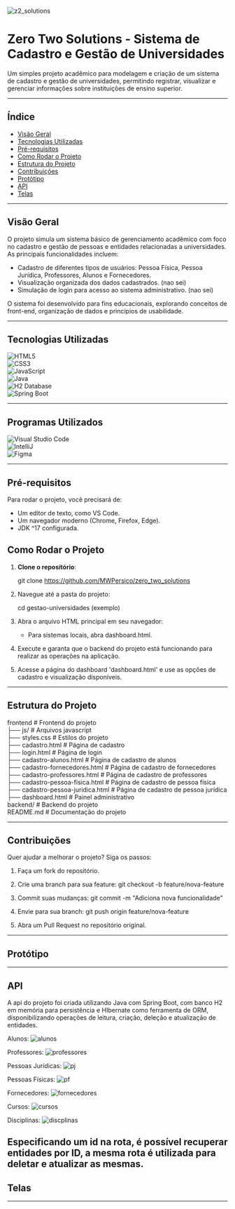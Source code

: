 ![z2_solutions](https://github.com/user-attachments/assets/1c0fdad7-6c97-4bdc-a9dd-c52d91e2a78f)

# Zero Two Solutions - Sistema de Cadastro e Gestão de Universidades  

Um simples projeto acadêmico para modelagem e criação de um sistema de cadastro e gestão de universidades, permitindo registrar, visualizar e gerenciar informações sobre instituições de ensino superior.  

---

## Índice  
- [Visão Geral](#visão-geral)  
- [Tecnologias Utilizadas](#tecnologias-utilizadas)  
- [Pré-requisitos](#pré-requisitos)  
- [Como Rodar o Projeto](#como-rodar-o-projeto)  
- [Estrutura do Projeto](#estrutura-do-projeto)  
- [Contribuições](#contribuições)  
- [Protótipo](#protótipo)
- [API](#api)
- [Telas](#telas)

---

## Visão Geral  
O projeto simula um sistema básico de gerenciamento acadêmico com foco no cadastro e gestão de pessoas e entidades relacionadas a universidades. As principais funcionalidades incluem:

- Cadastro de diferentes tipos de usuários: Pessoa Física, Pessoa Jurídica, Professores, Alunos e Fornecedores.
- Visualização organizada dos dados cadastrados. (nao sei)
- Simulação de login para acesso ao sistema administrativo. (nao sei)

O sistema foi desenvolvido para fins educacionais, explorando conceitos de front-end, organização de dados e princípios de usabilidade.

---

## Tecnologias Utilizadas  

![HTML5](https://img.shields.io/badge/HTML5-E34F26?style=for-the-badge&logo=html5&logoColor=white)  
![CSS3](https://img.shields.io/badge/CSS3-1572B6?style=for-the-badge&logo=css3&logoColor=white)  
![JavaScript](https://img.shields.io/badge/JavaScript-F7DF1E?style=for-the-badge&logo=javascript&logoColor=black)  
![Java](https://img.shields.io/badge/Java-ED8B00?style=for-the-badge&logo=openjdk&logoColor=white)  
![H2 Database](https://img.shields.io/badge/H2_Database-0078D6?style=for-the-badge&logo=databricks&logoColor=white)  
![Spring Boot](https://img.shields.io/badge/Spring_Boot-6DB33F?style=for-the-badge&logo=spring-boot&logoColor=white)  

---

## Programas Utilizados  

![Visual Studio Code](https://img.shields.io/badge/Visual_Studio_Code-0078D4?style=for-the-badge&logo=visual%20studio%20code&logoColor=White)  
![IntelliJ](https://img.shields.io/badge/Intellij%20Idea-000?logo=intellij-idea&style=for-the-badge)  
![Figma](https://img.shields.io/badge/Figma-F24E1E?style=for-the-badge&logo=figma&logoColor=white)  

---

## Pré-requisitos  
Para rodar o projeto, você precisará de:  
- Um editor de texto, como VS Code.  
- Um navegador moderno (Chrome, Firefox, Edge).
- JDK ^17 configurada.  

## Como Rodar o Projeto  

1. **Clone o repositório**:  
  
   git clone https://github.com/MWPersico/zero_two_solutions

2. Navegue até a pasta do projeto:

   cd gestao-universidades (exemplo)

3. Abra o arquivo HTML principal em seu navegador:

   - Para sistemas locais, abra dashboard.html.

4. Execute e garanta que o backend do projeto está funcionando para realizar as operações na aplicação.

5. Acesse a página do dashboard 'dashboard.html' e use as opções de cadastro e visualização disponíveis.



---

## Estrutura do Projeto

frontend                      # Frontend do projeto         
├── js/                           # Arquivos javascript  
├── styles.css 		             # Estilos do projeto  
├── cadastro.html                 # Página de cadastro  
├── login.html                    # Página de login  
├── cadastro-alunos.html          # Página de cadastro de alunos  
├── cadastro-fornecedores.html    # Página de cadastro de fornecedores  
├── cadastro-professores.html     # Página de cadastro de professores  
├── cadastro-pessoa-fisica.html   # Página de cadastro de pessoa física  
├── cadastro-pessoa-juridica.html # Página de cadastro de pessoa jurídica  
├── dashboard.html                # Painel administrativo  
backend/                      # Backend do projeto       
README.md                     # Documentação do projeto  

---

## Contribuições  
Quer ajudar a melhorar o projeto? Siga os passos:

1. Faça um fork do repositório.

2. Crie uma branch para sua feature:
   git checkout -b feature/nova-feature

3. Commit suas mudanças:
   git commit -m "Adiciona nova funcionalidade"

4. Envie para sua branch:
   git push origin feature/nova-feature

5. Abra um Pull Request no repositório original.

---

## Protótipo

---

## API
A api do projeto foi criada utilizando Java com Spring Boot, com banco H2 em memória para persistência e HIbernate como ferramenta de ORM, disponibilizando operações de leitura, criação, deleção e atualização de entidades.

Alunos:
![alunos](https://raw.githubusercontent.com/MWPersico/zero_two_solutions/refs/heads/main/projeto/imagens/api_aluno.png)

Professores:
![professores](https://raw.githubusercontent.com/MWPersico/zero_two_solutions/refs/heads/main/projeto/imagens/api_professor.png)

Pessoas Jurídicas:
![pj](https://raw.githubusercontent.com/MWPersico/zero_two_solutions/refs/heads/main/projeto/imagens/api_pessoaJuridica.png)

Pessoas Físicas:
![pf](https://raw.githubusercontent.com/MWPersico/zero_two_solutions/refs/heads/main/projeto/imagens/api_pessoaFisica.png)

Fornecedores:
![fornecedores](https://raw.githubusercontent.com/MWPersico/zero_two_solutions/refs/heads/main/projeto/imagens/api_fornecedor.png)

Cursos:
![cursos](https://raw.githubusercontent.com/MWPersico/zero_two_solutions/refs/heads/main/projeto/imagens/api_curso.png)

Disciplinas:
![discplinas](https://raw.githubusercontent.com/MWPersico/zero_two_solutions/refs/heads/main/projeto/imagens/api_disciplina.png)

Especificando um id na rota, é possível recuperar entidades por ID, a mesma rota é utilizada para deletar e atualizar as mesmas.
---

## Telas

---